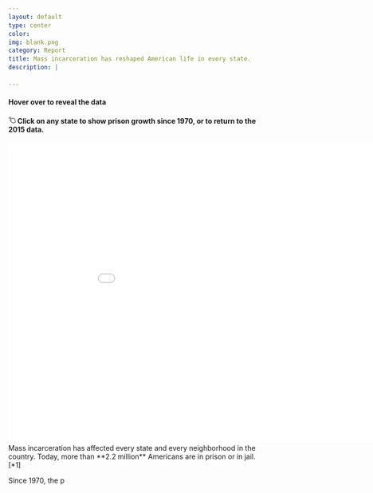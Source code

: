 ```yaml
---
layout: default
type: center
color:
img: blank.png
category: Report
title: Mass incarceration has reshaped American life in every state.
description: |

---
```

#### Hover over to reveal the data
#### <img src="img/slides/click.png" alt="click" style="height: 15px;"/> Click on any state to show prison growth since 1970, or to return to the 2015 data.
<iframe src="datavis/cgram2015.html" height='600' width='960' frameborder='0' scrolling='no'></iframe>
Mass incarceration has affected every state and every neighborhood in the country. Today, more than **2.2 million**
Americans are in prison or in jail.[*1]

Since 1970, the p